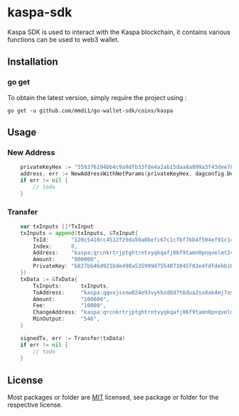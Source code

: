 # kaspa-sdk
Kaspa SDK is used to interact with the Kaspa blockchain, it contains various functions can be used to web3 wallet.

## Installation

### go get

To obtain the latest version, simply require the project using :

```shell
go get -u github.com/mmdi1/go-wallet-sdk/coins/kaspa
```

## Usage
### New Address
```go
	privateKeyHex := "559376194bb4c9a9dfb33fde4a2ab15daa8a899a3f43dee787046f57d5f7b10a"
	address, err := NewAddressWithNetParams(privateKeyHex, dagconfig.DevnetParams)
	if err != nil {
		// todo
	}
```

###  Transfer 
```go
	var txInputs []*TxInput
	txInputs = append(txInputs, &TxInput{
		TxId:       "120c5410cc4512f29da50a8befc67c1cfbf7bb4f594ef91c14741150d8dadd24",
		Index:      0,
		Address:    "kaspa:qrcnkrtrjptghtrntvyqkqafj06f9tamn0pnqvelmt2vmz68yp4gqj5lnal2h",
		Amount:     "900000",
		PrivateKey: "b827bb46d921bde498a535999d7554071045f02e4fdfdebb10b08583f1c6afbe",
	})
	txData := &TxData{
		TxInputs:      txInputs,
		ToAddress:     "kaspa:qqvxjssnw024e93vykhzd8d7t6dua2sx8ak4mj7xm8s9370yevxcv0jgl2xfj", // 443642da97444e52af9eb35e3d32d6270f47d255854b63299b29f21c1ded4c7c
		Amount:        "100000",
		Fee:           "10000",
		ChangeAddress: "kaspa:qrcnkrtrjptghtrntvyqkqafj06f9tamn0pnqvelmt2vmz68yp4gqj5lnal2h",
		MinOutput:     "546",
	}

	signedTx, err := Transfer(txData)
	if err != nil {
		// todo
	}
```

## License
Most packages or folder are [MIT](<https://github.com/mmdi1/go-wallet-sdk/blob/main/coins/kaspa/LICENSE>) licensed, see package or folder for the respective license.
